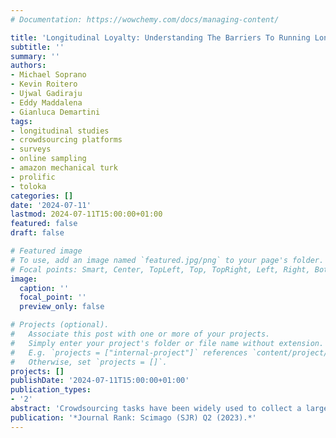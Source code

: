 ```yaml
---
# Documentation: https://wowchemy.com/docs/managing-content/

title: 'Longitudinal Loyalty: Understanding The Barriers To Running Longitudinal Studies On Crowdsourcing Platforms'
subtitle: ''
summary: ''
authors:
- Michael Soprano
- Kevin Roitero
- Ujwal Gadiraju
- Eddy Maddalena
- Gianluca Demartini
tags: 
- longitudinal studies
- crowdsourcing platforms
- surveys 
- online sampling
- amazon mechanical turk
- prolific
- toloka
categories: []
date: '2024-07-11'
lastmod: 2024-07-11T15:00:00+01:00
featured: false
draft: false

# Featured image
# To use, add an image named `featured.jpg/png` to your page's folder.
# Focal points: Smart, Center, TopLeft, Top, TopRight, Left, Right, BottomLeft, Bottom, BottomRight.
image:
  caption: ''
  focal_point: ''
  preview_only: false

# Projects (optional).
#   Associate this post with one or more of your projects.
#   Simply enter your project's folder or file name without extension.
#   E.g. `projects = ["internal-project"]` references `content/project/deep-learning/index.md`.
#   Otherwise, set `projects = []`.
projects: []
publishDate: '2024-07-11T15:00:00+01:00'
publication_types:
- '2'
abstract: 'Crowdsourcing tasks have been widely used to collect a large number of human labels at scale. While some of these tasks are deployed by requesters and performed only once by crowd workers, others require the same worker to perform the same task or a variant of it more than once, thus participating in a so-called longitudinal study. Despite the prevalence of longitudinal studies in crowdsourcing, there is a limited understanding of factors that influence worker participation in them across different crowdsourcing marketplaces. We present results from a large-scale survey of 300 workers on 3 different micro-task crowdsourcing platforms: Amazon Mechanical Turk, Prolific and Toloka. The aim is to understand how longitudinal studies are performed using crowdsourcing. We collect answers about 547 experiences and we analyze them both quantitatively and qualitatively. We synthesize 17 take-home messages about longitudinal studies together with 8 recommendations for task requesters and 5 best practices for crowdsourcing platforms to adequately conduct and support such kinds of studies. We release the survey and the data at: https://osf.io/h4du9/.'
publication: '*Journal Rank: Scimago (SJR) Q2 (2023).*'
---
```

